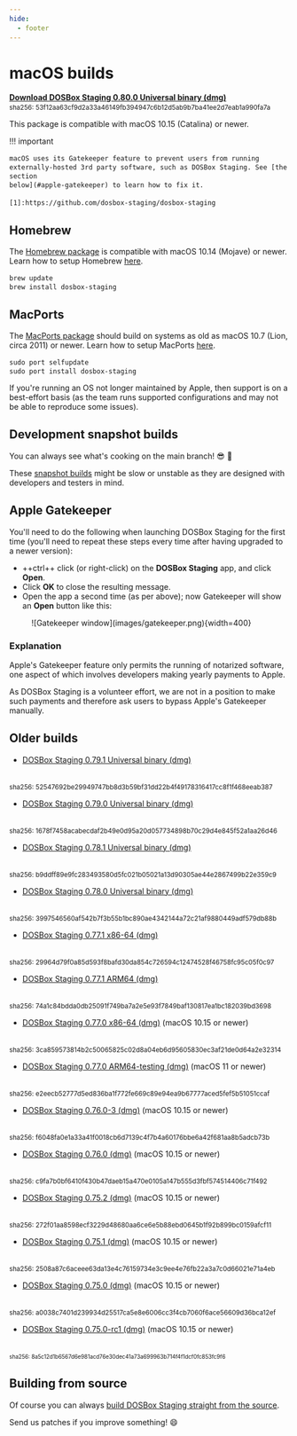 ```yaml
---
hide:
  - footer
---
```


# macOS builds


**[Download DOSBox Staging 0.80.0 Universal binary (dmg)][0_80_0]**
<br>
<small>
sha256: 53f12aa63cf9d2a33a46149fb394947c<wbr>6b12d5ab9b7ba41ee2d7eab1a990fa7a
</small>

This package is compatible with macOS 10.15 (Catalina) or newer.

!!! important

    macOS uses its Gatekeeper feature to prevent users from running
    externally-hosted 3rd party software, such as DOSBox Staging. See [the section
    below](#apple-gatekeeper) to learn how to fix it.

    [1]:https://github.com/dosbox-staging/dosbox-staging


## Homebrew

The [Homebrew package](https://formulae.brew.sh/formula/dosbox-staging) is
compatible with macOS 10.14 (Mojave) or newer. Learn how to setup Homebrew
[here](https://mac.install.guide/homebrew/).

    brew update
    brew install dosbox-staging


## MacPorts

The [MacPorts package](https://ports.macports.org/port/dosbox-staging/)
should build on systems as old as macOS 10.7 (Lion, circa 2011) or newer.
Learn how to setup MacPorts [here](https://guide.macports.org/).

    sudo port selfupdate
    sudo port install dosbox-staging

If you're running an OS not longer maintained by Apple, then support is on a
best-effort basis (as the team runs supported configurations and may not be able
to reproduce some issues).


## Development snapshot builds

You can always see what's cooking on the main branch! :sunglasses: :beer:

These [snapshot builds](development-builds.md) might be slow or unstable as they
are designed with developers and testers in mind.


## Apple Gatekeeper

You'll need to do the following when launching DOSBox Staging for the first
time (you'll need to repeat these steps every time after having upgraded to a
newer version):

- ++ctrl++ click (or right-click) on the **DOSBox Staging** app, and click **Open**. 
- Click **OK** to close the resulting message.
- Open the app a second time (as per above); now Gatekeeper will show an
  **Open** button like this:

<figure markdown>
  ![Gatekeeper window](images/gatekeeper.png){width=400}
</figure>


### Explanation

Apple's Gatekeeper feature only permits the running of notarized software, one
aspect of which involves developers making yearly payments to Apple.

As DOSBox Staging is a volunteer effort, we are not in a position to make such
payments and therefore ask users to bypass Apple's Gatekeeper manually.


## Older builds

- [DOSBox Staging 0.79.1 Universal binary (dmg)][0_79_1]
<br>
<small>
sha256: 52547692be29949747bb8d3b59bf31dd<wbr>22b4f49178316417cc8f1f468eeab387
</small>

- [DOSBox Staging 0.79.0 Universal binary (dmg)][0_79_0]
<br>
<small>
sha256: 1678f7458acabecdaf2b49e0d95a20d0<wbr>57734898b70c29d4e845f52a1aa26d46
</small>

- [DOSBox Staging 0.78.1 Universal binary (dmg)][0_78_1_UB]
<br>
<small>
sha256: b9ddff89e9fc283493580d5fc021b050<wbr>21a13d90305ae44e2867499b22e359c9
</small>

- [DOSBox Staging 0.78.0 Universal binary (dmg)][0_78_0_UB]
<br>
<small>
sha256: 3997546560af542b7f3b55b1bc890ae4<wbr>342144a72c21af9880449adf579db88b
</small>

- [DOSBox Staging 0.77.1 x86-64 (dmg)][0_77_1_x64]
<br>
<small>
sha256: 29964d79f0a85d593f8bafd30da854c7<wbr>26594c12474528f46758fc95c05f0c97
</small>

- [DOSBox Staging 0.77.1 ARM64 (dmg)][0_77_1_arm64]
<br>
<small>
sha256: 74a1c84bdda0db25091f749ba7a2e5e9<wbr>3f7849baf130817ea1bc182039bd3698
</small>

- [DOSBox Staging 0.77.0 x86-64 (dmg)][0_77_0_x64] (macOS 10.15 or newer)
<br>
<small>
sha256: 3ca859573814b2c50065825c02d8a04e<wbr>b6d95605830ec3af21de0d64a2e32314
</small>

- [DOSBox Staging 0.77.0 ARM64-testing (dmg)][0_77_0_arm64] (macOS 11 or newer)
<br>
<small>
sha256: e2eecb52777d5ed836ba1f772fe669c8<wbr>9e94ea9b67777aced5fef5b51051ccaf
</small>

- [DOSBox Staging 0.76.0-3 (dmg)][0_76_0-3] (macOS 10.15 or newer)
<br>
<small>
sha256: f6048fa0e1a33a41f0018cb6d7139c4f<wbr>7b4a60176bbe6a42f681aa8b5adcb73b
</small>

- [DOSBox Staging 0.76.0 (dmg)][0_76_0] (macOS 10.15 or newer)
<br>
<small>
sha256: c9fa7b0bf6410f430b47daeb15a470e0<wbr>105a147b555d3fbf574514406c71f492
</small>

- [DOSBox Staging 0.75.2 (dmg)][0_75_2] (macOS 10.15 or newer)
<br>
<small>
sha256: 272f01aa8598ecf3229d48680aa6ce6e<wbr>5b88ebd0645b1f92b899bc0159afcf11
</small>

- [DOSBox Staging 0.75.1 (dmg)][0_75_1] (macOS 10.15 or newer)
<br>
<small>
sha256: 2508a87c6aceee63da13e4c76159734e<wbr>3c9ee4e76fb22a3a7c0d66021e71a4eb
</small>

- [DOSBox Staging 0.75.0 (dmg)][0_75_0] (macOS 10.15 or newer)
<br>
<small>
sha256: a0038c7401d239934d25517ca5e8e600<wbr>6cc3f4cb7060f6ace56609d36bca12ef
</small>

- [DOSBox Staging 0.75.0-rc1 (dmg)][0_75_0_rc1] (macOS 10.15 or newer)
<br/>
<span style="font-size:0.7em">
sha256: 8a5c12d1b6567d6e981acd76e30dec41<wbr>a73a699963b714f4f1dcf0fc853fc9f6
</span>

[0_80_0]: https://github.com/dosbox-staging/dosbox-staging/releases/download/v0.80.0/dosbox-staging-macOS-v0.80.0.dmg
[0_79_1]: https://github.com/dosbox-staging/dosbox-staging/releases/download/v0.79.1/dosbox-staging-macOS-v0.79.1.dmg
[0_79_0]: https://github.com/dosbox-staging/dosbox-staging/releases/download/v0.79.0/dosbox-staging-macOS-v0.79.0.dmg
[0_78_1_UB]: https://github.com/dosbox-staging/dosbox-staging/releases/download/v0.78.1/dosbox-staging-macOS-v0.78.1.dmg
[0_78_0_UB]: https://github.com/dosbox-staging/dosbox-staging/releases/download/v0.78.0/dosbox-staging-macOS-v0.78.0.dmg
[0_77_1_x64]: https://github.com/dosbox-staging/dosbox-staging/releases/download/v0.77.1/dosbox-staging-macOS-v0.77.1.dmg
[0_77_1_arm64]: https://github.com/dosbox-staging/dosbox-staging/releases/download/v0.77.1/dosbox-staging-macOS-arm64-0.77.1.dmg
[0_77_0_x64]: https://github.com/dosbox-staging/dosbox-staging/releases/download/v0.77.0/dosbox-staging-macOS-v0.77.0.dmg
[0_77_0_arm64]: https://github.com/dosbox-staging/dosbox-staging/releases/download/v0.77.0/dosbox-staging-macOS-arm64-0.77.0-testing.dmg
[0_76_0-3]: https://github.com/dosbox-staging/dosbox-staging/releases/download/v0.76.0/dosbox-staging-macOS-v0.76.0-3-g6525f.dmg
[0_76_0]: https://github.com/dosbox-staging/dosbox-staging/releases/download/v0.76.0/dosbox-staging-macOS-v0.76.0.dmg
[0_75_2]: https://github.com/dosbox-staging/dosbox-staging/releases/download/v0.75.2/dosbox-staging-macOS-v0.75.2.dmg
[0_75_1]: https://github.com/dosbox-staging/dosbox-staging/releases/download/v0.75.1/dosbox-staging-macOS-v0.75.1.dmg
[0_75_0]: https://github.com/dosbox-staging/dosbox-staging/releases/download/v0.75.0/dosbox-staging-macOS-v0.75.0.dmg
[0_75_0_rc1]:https://github.com/dosbox-staging/dosbox-staging/releases/download/v0.75.0-rc1/dosbox-staging-macOS-v0.75.0-rc1.dmg


## Building from source

Of course you can always [build DOSBox Staging straight from the source][1].

Send us patches if you improve something! :smile:

[1]:https://github.com/dosbox-staging/dosbox-staging
